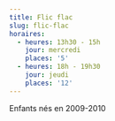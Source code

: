 ```yaml
---
title: Flic flac
slug: flic-flac
horaires:
  - heures: 13h30 - 15h
    jour: mercredi
    places: '5'
  - heures: 18h - 19h30
    jour: jeudi
    places: '12'
---
```

Enfants nés en 2009-2010
